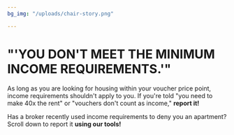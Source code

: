 ```yaml
---
bg_img: "/uploads/chair-story.png"

---
```

# "'YOU DON'T MEET THE MINIMUM INCOME REQUIREMENTS.'"

As long as you are looking for housing within your voucher price point, income requirements shouldn't apply to you. If you're told "you need to make 40x the rent" or "vouchers don't count as income," **report it!**

Has a broker recently used income requirements to deny you an apartment? Scroll down to report it **using our tools!**
